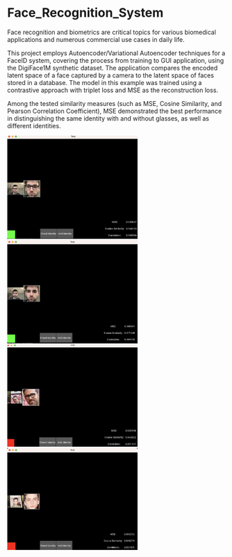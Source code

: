 # Face_Recognition_System
Face recognition and biometrics are critical topics for various biomedical applications and numerous commercial use cases in daily life.

This project employs Autoencoder/Variational Autoencoder techniques for a FaceID system, covering the process from training to GUI application, using the DigiFace1M synthetic dataset. The application compares the encoded latent space of a face captured by a camera to the latent space of faces stored in a database. The model in this example was trained using a contrastive approach with triplet loss and MSE as the reconstruction loss.

Among the tested similarity measures (such as MSE, Cosine Similarity, and Pearson Correlation Coefficient), MSE demonstrated the best performance in distinguishing the same identity with and without glasses, as well as different identities.

<img src="graphics/me_glasses.png" alt="Database identity with glasses" width="300"/>
<img src="graphics/me_noglasses.png" alt="Database identity without glasses" width="300"/>
<img src="graphics/celebrity_glasses.png" alt="Identity out of database identity with glasses" width="300"/>
<img src="graphics/celebrity_noglasses.png" alt="Identity out of database identity without glasses" width="300"/>

